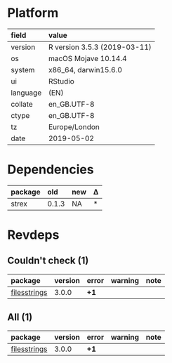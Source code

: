 # Platform

|field    |value                        |
|:--------|:----------------------------|
|version  |R version 3.5.3 (2019-03-11) |
|os       |macOS Mojave 10.14.4         |
|system   |x86_64, darwin15.6.0         |
|ui       |RStudio                      |
|language |(EN)                         |
|collate  |en_GB.UTF-8                  |
|ctype    |en_GB.UTF-8                  |
|tz       |Europe/London                |
|date     |2019-05-02                   |

# Dependencies

|package |old   |new |Δ  |
|:-------|:-----|:---|:--|
|strex   |0.1.3 |NA  |*  |

# Revdeps

## Couldn't check (1)

|package                                  |version |error  |warning |note |
|:----------------------------------------|:-------|:------|:-------|:----|
|[filesstrings](problems.md#filesstrings) |3.0.0   |__+1__ |        |     |

## All (1)

|package                                  |version |error  |warning |note |
|:----------------------------------------|:-------|:------|:-------|:----|
|[filesstrings](problems.md#filesstrings) |3.0.0   |__+1__ |        |     |


